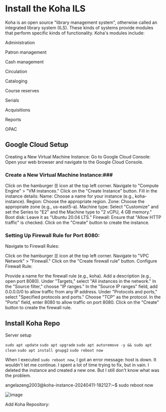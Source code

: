 # Install the Koha ILS #
Koha is an open source "library management system", otherwise called an integrated library system (ILS). These kinds of systems provide modules that perform specific kinds of functionality. Koha's modules include:

Administration

Patron management

Cash management

Circulation

Cataloging

Course reserves

Serials

Acquisitions

Reports

OPAC

## Google Cloud Setup ##
Creating a New Virtual Machine Instance:
Go to Google Cloud Console: Open your web browser and navigate to the Google Cloud Console.

### Create a New Virtual Machine Instance:###

Click on the hamburger ☰ icon at the top left corner.
Navigate to "Compute Engine" > "VM instances."
Click on the "Create Instance" button.
Fill in the instance details:
Name: Choose a name for your instance (e.g., koha-instance).
Region: Choose the appropriate region.
Zone: Choose the appropriate zone (e.g., us-east5-a).
Machine type: Select "Customize" and set the Series to "E2" and the Machine type to "2 vCPU, 4 GB memory."
Boot disk: Leave it as "Ubuntu 20.04 LTS."
Firewall: Ensure that "Allow HTTP traffic" is checked.
Click on the "Create" button to create the instance.

### Setting Up Firewall Rule for Port 8080: ###

Navigate to Firewall Rules:

Click on the hamburger ☰ icon at the top left corner.
Navigate to "VPC Network" > "Firewall."
Click on the "Create firewall rule" button.
Configure Firewall Rule:

Provide a name for the firewall rule (e.g., koha).
Add a description (e.g., open port 8080).
Under "Targets," select "All instances in the network."
In the "Source filter," choose "IP ranges."
In the "Source IP ranges" field, add 0.0.0.0/0 to allow traffic from any IP address.
Under "Protocols and ports," select "Specified protocols and ports."
Choose "TCP" as the protocol.
In the "Ports" field, enter 8080 to allow traffic on port 8080.
Click on the "Create" button to create the firewall rule.

## Install Koha Repo ##

Server setup

`sudo apt update`
`sudo apt upgrade`
`sudo apt autoremove -y && sudo apt clean`
`sudo apt install gnupg2`
`sudo reboot now`

When I executed `sudo reboot now`, I got an error message: host is down. It wouldn't let me continue. I spent a lot of time trying to fix, but in vain. I deleted the instance and created a new one. But I still don't know what was the problem.

angelazeng2003@koha-instance-20240411-182127:~$ sudo reboot now

![image](https://github.com/angela-ren/syslib2024/assets/58860495/61292941-bab2-4856-baeb-f38bde0e5978)


 

Add Koha Repository: 








